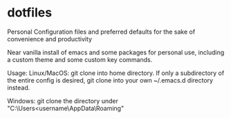 # dotfiles

Personal Configuration files and preferred defaults for the sake of convenience and productivity

Near vanilla install of emacs and some packages for personal use, including a custom theme and some custom key commands.

Usage: Linux/MacOS: git clone into home directory. If only a subdirectory of the entire config is desired, git clone into your own ~/.emacs.d directory instead.

Windows: git clone the directory under "C:\Users<username\AppData\Roaming"
